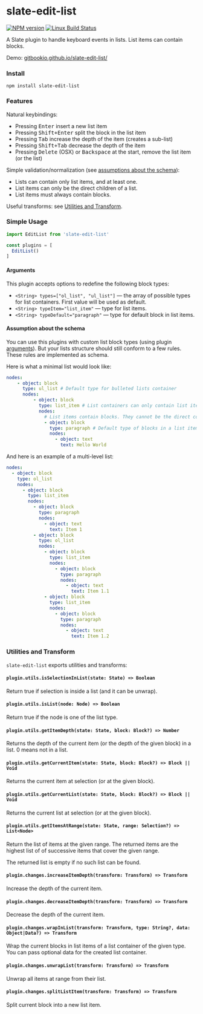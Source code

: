 # slate-edit-list

[![NPM version](https://badge.fury.io/js/slate-edit-list.svg)](http://badge.fury.io/js/slate-edit-list)
[![Linux Build Status](https://travis-ci.org/GitbookIO/slate-edit-list.png?branch=master)](https://travis-ci.org/GitbookIO/slate-edit-list)

A Slate plugin to handle keyboard events in lists. List items can contain blocks.

Demo: [gitbookio.github.io/slate-edit-list/](https://gitbookio.github.io/slate-edit-list/)

### Install

```
npm install slate-edit-list
```

### Features

Natural keybindings:

- Pressing <kbd>Enter</kbd> insert a new list item
- Pressing <kbd>Shift+Enter</kbd> split the block in the list item
- Pressing <kbd>Tab</kbd> increase the depth of the item (creates a sub-list)
- Pressing <kbd>Shift+Tab</kbd> decrease the depth of the item
- Pressing <kbd>Delete</kbd> (OSX) or <kbd>Backspace</kbd> at the start, remove the list item (or the list)

Simple validation/normalization (see [assumptions about the schema](#assumption-about-the-schema)):

- Lists can contain only list items, and at least one.
- List items can only be the direct children of a list.
- List items must always contain blocks.

Useful transforms: see [Utilities and Transform](#utilities-and-transform).

### Simple Usage

```js
import EditList from 'slate-edit-list'

const plugins = [
  EditList()
]
```

#### Arguments

This plugin accepts options to redefine the following block types:

- `<String> types=["ol_list", "ul_list"]` — the array of possible types for list containers. First value will be used as default.
- `<String> typeItem="list_item"` — type for list items.
- `<String> typeDefault="paragraph"` — type for default block in list items.

#### Assumption about the schema

You can use this plugins with custom list block types (using plugin [arguments](#arguments)). But your lists structure should still conform to a few rules. These rules are implemented as schema.

Here is what a minimal list would look like:


```yaml
nodes:
    - object: block
      type: ul_list # Default type for bulleted lists container
      nodes:
          - object: block
            type: list_item # List containers can only contain list items
            nodes:
              # List items contain blocks. They cannot be the direct container of text.
              - object: block
                type: paragraph # Default type of blocks in a list item
                nodes:
                  - object: text
                    text: Hello World
```

And here is an example of a multi-level list:

```yaml
nodes:
  - object: block
    type: ol_list
    nodes:
      - object: block
        type: list_item
        nodes:
          - object: block
            type: paragraph
            nodes:
              - object: text
                text: Item 1
          - object: block
            type: ol_list
            nodes:
              - object: block
                type: list_item
                nodes:
                  - object: block
                    type: paragraph
                    nodes:
                      - object: text
                        text: Item 1.1
              - object: block
                type: list_item
                nodes:
                  - object: block
                    type: paragraph
                    nodes:
                      - object: text
                        text: Item 1.2
```

### Utilities and Transform

`slate-edit-list` exports utilities and transforms:

#### `plugin.utils.isSelectionInList(state: State) => Boolean`

Return true if selection is inside a list (and it can be unwrap).

#### `plugin.utils.isList(node: Node) => Boolean`

Return true if the node is one of the list type.

#### `plugin.utils.getItemDepth(state: State, block: Block?) => Number`

Returns the depth of the current item (or the depth of the given block) in a list. 0 means not in a list.

#### `plugin.utils.getCurrentItem(state: State, block: Block?) => Block || Void`

Returns the current item at selection (or at the given block).

#### `plugin.utils.getCurrentList(state: State, block: Block?) => Block || Void`

Returns the current list at selection (or at the given block).

#### `plugin.utils.getItemsAtRange(state: State, range: Selection?) => List<Node>`

Return the list of items at the given range. The returned items are the highest list of of successive items that cover the given range.

The returned list is empty if no such list can be found.

#### `plugin.changes.increaseItemDepth(transform: Transform) => Transform`

Increase the depth of the current item.

#### `plugin.changes.decreaseItemDepth(transform: Transform) => Transform`

Decrease the depth of the current item.

#### `plugin.changes.wrapInList(transform: Transform, type: String?, data: Object|Data?) => Transform`

Wrap the current blocks in list items of a list container of the given type. You can pass optional data for the created list container.

#### `plugin.changes.unwrapList(transform: Transform) => Transform`

Unwrap all items at range from their list.

#### `plugin.changes.splitListItem(transform: Transform) => Transform`

Split current block into a new list item.

